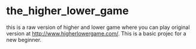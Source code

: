 # the_higher_lower_game
this is a raw version of higher and lower game where you can play original version at http://www.higherlowergame.com/. This is a basic projec for a new beginner.
